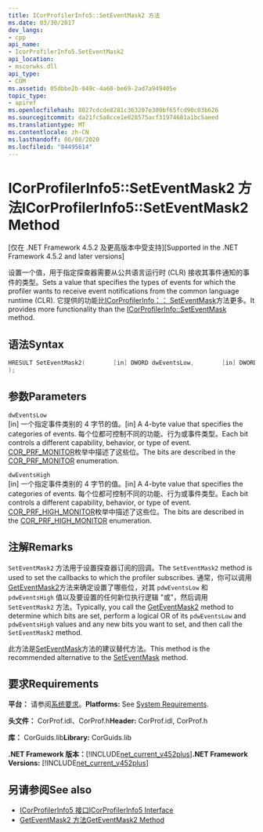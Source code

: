```yaml
---
title: ICorProfilerInfo5::SetEventMask2 方法
ms.date: 03/30/2017
dev_langs:
- cpp
api_name:
- IcorProfilerInfo5.SetEventMask2
api_location:
- mscorwks.dll
api_type:
- COM
ms.assetid: 05dbbe2b-049c-4a60-be69-2ad7a949405e
topic_type:
- apiref
ms.openlocfilehash: 8027cdcde8281c363207e309bf65fcd90c03b626
ms.sourcegitcommit: da21fc5a8cce1e028575acf31974681a1bc5aeed
ms.translationtype: MT
ms.contentlocale: zh-CN
ms.lasthandoff: 06/08/2020
ms.locfileid: "84495614"
---
```

# <a name="icorprofilerinfo5seteventmask2-method"></a><span data-ttu-id="b3b25-102">ICorProfilerInfo5::SetEventMask2 方法</span><span class="sxs-lookup"><span data-stu-id="b3b25-102">ICorProfilerInfo5::SetEventMask2 Method</span></span>
<span data-ttu-id="b3b25-103">[仅在 .NET Framework 4.5.2 及更高版本中受支持]</span><span class="sxs-lookup"><span data-stu-id="b3b25-103">[Supported in the .NET Framework 4.5.2 and later versions]</span></span>  
  
 <span data-ttu-id="b3b25-104">设置一个值，用于指定探查器需要从公共语言运行时 (CLR) 接收其事件通知的事件的类型。</span><span class="sxs-lookup"><span data-stu-id="b3b25-104">Sets a value that specifies the types of events for which the profiler wants to receive event notifications from the common language runtime (CLR).</span></span> <span data-ttu-id="b3b25-105">它提供的功能比[ICorProfilerInfo：： SetEventMask](icorprofilerinfo-seteventmask-method.md)方法更多。</span><span class="sxs-lookup"><span data-stu-id="b3b25-105">It provides more functionality than the [ICorProfilerInfo::SetEventMask](icorprofilerinfo-seteventmask-method.md) method.</span></span>  
  
## <a name="syntax"></a><span data-ttu-id="b3b25-106">语法</span><span class="sxs-lookup"><span data-stu-id="b3b25-106">Syntax</span></span>  
  
```cpp
HRESULT SetEventMask2(        [in] DWORD dwEventsLow,        [in] DWORD dwEventsHigh  
);  
```  
  
## <a name="parameters"></a><span data-ttu-id="b3b25-107">参数</span><span class="sxs-lookup"><span data-stu-id="b3b25-107">Parameters</span></span>  
 `dwEventsLow`  
 <span data-ttu-id="b3b25-108">[in] 一个指定事件类别的 4 字节的值。</span><span class="sxs-lookup"><span data-stu-id="b3b25-108">[in] A 4-byte value that specifies the categories of events.</span></span> <span data-ttu-id="b3b25-109">每个位都可控制不同的功能、行为或事件类型。</span><span class="sxs-lookup"><span data-stu-id="b3b25-109">Each bit controls a different capability, behavior, or type of event.</span></span> <span data-ttu-id="b3b25-110">[COR_PRF_MONITOR](cor-prf-monitor-enumeration.md)枚举中描述了这些位。</span><span class="sxs-lookup"><span data-stu-id="b3b25-110">The bits are described in the [COR_PRF_MONITOR](cor-prf-monitor-enumeration.md) enumeration.</span></span>  
  
 `dwEventsHigh`  
 <span data-ttu-id="b3b25-111">[in] 一个指定事件类别的 4 字节的值。</span><span class="sxs-lookup"><span data-stu-id="b3b25-111">[in] A 4-byte value that specifies the categories of events.</span></span>  <span data-ttu-id="b3b25-112">每个位都可控制不同的功能、行为或事件类型。</span><span class="sxs-lookup"><span data-stu-id="b3b25-112">Each bit controls a different capability, behavior, or type of event.</span></span> <span data-ttu-id="b3b25-113">[COR_PRF_HIGH_MONITOR](cor-prf-high-monitor-enumeration.md)枚举中描述了这些位。</span><span class="sxs-lookup"><span data-stu-id="b3b25-113">The bits are described in the [COR_PRF_HIGH_MONITOR](cor-prf-high-monitor-enumeration.md) enumeration.</span></span>  
  
## <a name="remarks"></a><span data-ttu-id="b3b25-114">注解</span><span class="sxs-lookup"><span data-stu-id="b3b25-114">Remarks</span></span>  
 <span data-ttu-id="b3b25-115">`SetEventMask2` 方法用于设置探查器订阅的回调。</span><span class="sxs-lookup"><span data-stu-id="b3b25-115">The `SetEventMask2` method is used to set the callbacks to which the profiler subscribes.</span></span> <span data-ttu-id="b3b25-116">通常，你可以调用[GetEventMask2](icorprofilerinfo5-geteventmask2-method.md)方法来确定设置了哪些位，对其 `pdwEventsLow` 和 `pdwEventsHigh` 值以及要设置的任何新位执行逻辑 "或"，然后调用 `SetEventMask2` 方法。</span><span class="sxs-lookup"><span data-stu-id="b3b25-116">Typically, you call the [GetEventMask2](icorprofilerinfo5-geteventmask2-method.md) method to determine which bits are set, perform a logical OR of its `pdwEventsLow` and `pdwEventsHigh` values and any new bits you want to set, and then call the `SetEventMask2` method.</span></span>  
  
 <span data-ttu-id="b3b25-117">此方法是[SetEventMask](icorprofilerinfo-seteventmask-method.md)方法的建议替代方法。</span><span class="sxs-lookup"><span data-stu-id="b3b25-117">This method is the recommended alternative to the [SetEventMask](icorprofilerinfo-seteventmask-method.md) method.</span></span>  
  
## <a name="requirements"></a><span data-ttu-id="b3b25-118">要求</span><span class="sxs-lookup"><span data-stu-id="b3b25-118">Requirements</span></span>  
 <span data-ttu-id="b3b25-119">**平台：** 请参阅[系统要求](../../get-started/system-requirements.md)。</span><span class="sxs-lookup"><span data-stu-id="b3b25-119">**Platforms:** See [System Requirements](../../get-started/system-requirements.md).</span></span>  
  
 <span data-ttu-id="b3b25-120">**头文件：** CorProf.idl、CorProf.h</span><span class="sxs-lookup"><span data-stu-id="b3b25-120">**Header:** CorProf.idl, CorProf.h</span></span>  
  
 <span data-ttu-id="b3b25-121">**库：** CorGuids.lib</span><span class="sxs-lookup"><span data-stu-id="b3b25-121">**Library:** CorGuids.lib</span></span>  
  
 <span data-ttu-id="b3b25-122">**.NET Framework 版本：**[!INCLUDE[net_current_v452plus](../../../../includes/net-current-v452plus-md.md)]</span><span class="sxs-lookup"><span data-stu-id="b3b25-122">**.NET Framework Versions:** [!INCLUDE[net_current_v452plus](../../../../includes/net-current-v452plus-md.md)]</span></span>  
  
## <a name="see-also"></a><span data-ttu-id="b3b25-123">另请参阅</span><span class="sxs-lookup"><span data-stu-id="b3b25-123">See also</span></span>

- [<span data-ttu-id="b3b25-124">ICorProfilerInfo5 接口</span><span class="sxs-lookup"><span data-stu-id="b3b25-124">ICorProfilerInfo5 Interface</span></span>](icorprofilerinfo5-interface.md)
- [<span data-ttu-id="b3b25-125">GetEventMask2 方法</span><span class="sxs-lookup"><span data-stu-id="b3b25-125">GetEventMask2 Method</span></span>](icorprofilerinfo5-geteventmask2-method.md)
